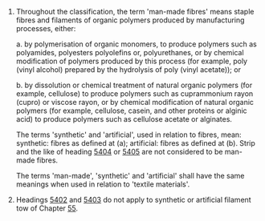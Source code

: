 1. Throughout the classification, the term 'man-made fibres' means staple fibres and filaments of organic polymers produced by manufacturing processes, either:

    a. by polymerisation of organic monomers, to produce polymers such as polyamides, polyesters polyolefins or, polyurethanes, or by chemical modification of polymers produced by this process (for example, poly (vinyl alcohol) prepared by the hydrolysis of poly (vinyl acetate)); or

    b. by dissolution or chemical treatment of natural organic polymers (for example, cellulose) to produce polymers such as cuprammonium rayon (cupro) or viscose rayon, or by chemical modification of natural organic polymers (for example, cellulose, casein, and other proteins or alginic acid) to produce polymers such as cellulose acetate or alginates.

    The terms 'synthetic' and 'artificial', used in relation to fibres, mean: synthetic: fibres as defined at (a); artificial: fibres as defined at (b). Strip and the like of heading [5404](/headings/5404) or [5405](/headings/5405) are not considered to be man-made fibres.

    The terms 'man-made', 'synthetic' and 'artificial' shall have the same meanings when used in relation to 'textile materials'.

2. Headings [5402](/headings/5402) and [5403](/headings/5403) do not apply to synthetic or artificial filament tow of Chapter [55](/chapters/55).
